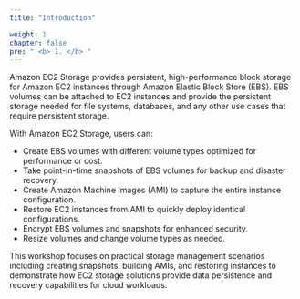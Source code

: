 ```yaml
---
title: "Introduction"

weight: 1
chapter: false
pre: " <b> 1. </b> "
---
```


Amazon EC2 Storage provides persistent, high-performance block storage for Amazon EC2 instances through Amazon Elastic Block Store (EBS). EBS volumes can be attached to EC2 instances and provide the persistent storage needed for file systems, databases, and any other use cases that require persistent storage.

With Amazon EC2 Storage, users can:

- Create EBS volumes with different volume types optimized for performance or cost.
- Take point-in-time snapshots of EBS volumes for backup and disaster recovery.
- Create Amazon Machine Images (AMI) to capture the entire instance configuration.
- Restore EC2 instances from AMI to quickly deploy identical configurations.
- Encrypt EBS volumes and snapshots for enhanced security.
- Resize volumes and change volume types as needed.

This workshop focuses on practical storage management scenarios including creating snapshots, building AMIs, and restoring instances to demonstrate how EC2 storage solutions provide data persistence and recovery capabilities for cloud workloads.
